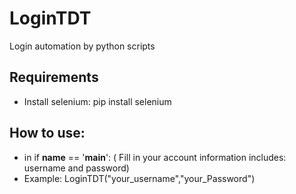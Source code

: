 # LoginTDT
Login automation by python scripts

## Requirements
  - Install selenium: pip install selenium
## How to use:
  - in if __name__ == '__main__': ( Fill in your account information includes: username and password)
  - Example: LoginTDT("your_username","your_Password")
	   

